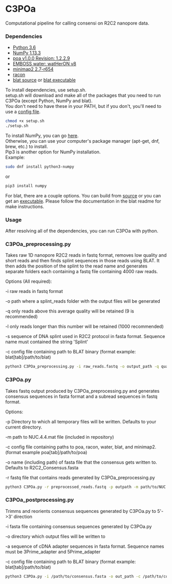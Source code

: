 # C3POa
Computational pipeline for calling consensi on R2C2 nanopore data.

### Dependencies ###
- [Python 3.6](https://www.python.org/downloads/)
- [NumPy 1.13.3](https://scipy.org/install.html)
- [poa v1.0.0 Revision: 1.2.2.9](https://github.com/tanghaibao/bio-pipeline)
- [EMBOSS water: watHerON v8](https://users.soe.ucsc.edu/~rvolden/C3POa/EMBOSS-6.6.0_v8.tar.gz)
- [minimap2 2.7-r654](https://github.com/lh3/minimap2)
- [racon](https://github.com/isovic/racon)
- [blat source](https://users.soe.ucsc.edu/~kent/src/blatSrc35.zip) or [blat executable](http://hgdownload.soe.ucsc.edu/admin/exe/)

To install dependencies, use setup.sh.  
setup.sh will download and make all of the packages that you need to run C3POa (except Python, NumPy and blat).  
You don't need to have these in your PATH, but if you don't, you'll need to use a [config file](example_config).
```bash
chmod +x setup.sh
./setup.sh
```

To install NumPy, you can go [here](https://scipy.org/install.html).  
Otherwise, you can use your computer's package manager (apt-get, dnf, brew, etc.) to install.  
Pip3 is another option for NumPy installation.  
Example:
```bash
sudo dnf install python3-numpy
```
or
```bash
pip3 install numpy
```

For blat, there are a couple options. You can build from [source](https://users.soe.ucsc.edu/~kent/src/blatSrc35.zip) or you can get an [executable](http://hgdownload.soe.ucsc.edu/admin/exe/). Please follow the documentation in the blat readme for make instructions.

### Usage ###
After resolving all of the dependencies, you can run C3POa with python.

### C3POa_preprocessing.py ### 

Takes raw 1D nanopore R2C2 reads in fastq format, removes low quality and short reads and then finds splint sequences in those reads using BLAT. It then adds the position of the splint to the read name and generates separate folders each containing a fastq file containing 4000 raw reads. 

Options (All required):

  -i  raw reads in fastq format
  
  -o  path where a splint_reads folder with the output files will be generated
  
  -q  only reads above this average quality will be retained (9 is recommended)
  
  -l  only reads longer than this number will be retained (1000 recommended)
  
  -s  sequence of DNA splint used in R2C2 protocol in fasta format. Sequence name must contained the string 'Splint'
  
  -c  config file containing path to BLAT binary (format example: blat[tab]/path/to/blat)
  

```bash
python3 C3POa_preprocessing.py -i raw_reads.fastq -o output_path -q quality_cutoff -l read_length_cutoff -s Splint_sequence.fasta
```

### C3POa.py ###

Takes fastq output produced by C3POa_preprocessing.py and generates consensus sequences in fasta format and a subread sequences in fastq format.

Options:

  -p  Directory to which all temporary files will be written. Defaults to your current directory.
  
  -m  path to NUC.4.4.mat file (included in repository) 
  
  -c  config file containing paths to poa, racon, water, blat, and minimap2. (format example poa[tab]/path/to/poa)
  
  -o  name (including path) of fasta file that the consensus gets written to. Defaults to R2C2_Consensus.fasta
                        
  -r  fastq file that contains reads generated by C3POa_preprocessing.py


```bash
python3 C3POa.py -r preprocessed_reads.fastq -p outpath -m path/to/NUC.4.4.mat -c /path/to/config_file -o /path/to/consensus.fasta
```

### C3POa_postprocessing.py ### 

Trimms and reorients consensus sequences generated by C3POa.py to 5'->3' direction

  -i  fasta file containing consensus sequences generated by C3POa.py
  
  -o  directory which output files will be written to
  
  -a  sequence of cDNA adapter sequences in fasta format. Sequence names must be 3Prime_adapter and 5Prime_adapter
  
  -c  config file containing path to BLAT binary (format example: blat[tab]/path/to/blat)


```bash
python3 C3POa.py -i /path/to/consensus.fasta -o out_path -c /path/to/config_file -a /path/to/adapter.fasta
```



